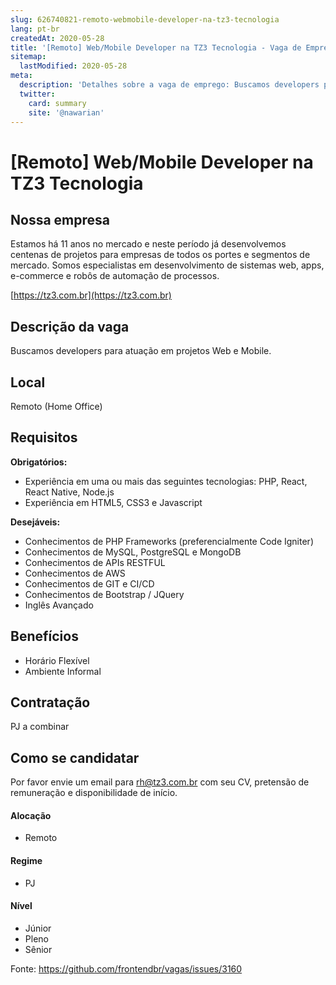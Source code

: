 ```yaml
---
slug: 626740821-remoto-webmobile-developer-na-tz3-tecnologia
lang: pt-br
createdAt: 2020-05-28
title: '[Remoto] Web/Mobile Developer na TZ3 Tecnologia - Vaga de Emprego'
sitemap:
  lastModified: 2020-05-28
meta:
  description: 'Detalhes sobre a vaga de emprego: Buscamos developers para atuação em projetos Web e Mobile.'
  twitter:
    card: summary
    site: '@nawarian'
---
```


# [Remoto] Web/Mobile Developer na TZ3 Tecnologia

## Nossa empresa

Estamos há 11 anos no mercado e neste período já desenvolvemos centenas de projetos para empresas de todos os portes e segmentos de mercado. Somos especialistas em desenvolvimento de sistemas web, apps, e-commerce e robôs de automação de processos. 

[https://tz3.com.br](https://tz3.com.br)

## Descrição da vaga

Buscamos developers para atuação em projetos Web e Mobile. 

## Local

Remoto (Home Office)

## Requisitos

**Obrigatórios:**
- Experiência em uma ou mais das seguintes tecnologias: PHP, React, React Native, Node.js
- Experiência em HTML5, CSS3 e Javascript

**Desejáveis:**
- Conhecimentos de PHP Frameworks (preferencialmente Code Igniter)
- Conhecimentos de MySQL, PostgreSQL e MongoDB
- Conhecimentos de APIs RESTFUL
- Conhecimentos de AWS
- Conhecimentos de GIT e CI/CD
- Conhecimentos de Bootstrap / JQuery
- Inglês Avançado

## Benefícios

- Horário Flexível
- Ambiente Informal

## Contratação

PJ a combinar

## Como se candidatar

Por favor envie um email para rh@tz3.com.br com seu CV, pretensão de remuneração e disponibilidade de início. 

#### Alocação
- Remoto

#### Regime
- PJ

#### Nível
- Júnior
- Pleno
- Sênior

Fonte: https://github.com/frontendbr/vagas/issues/3160